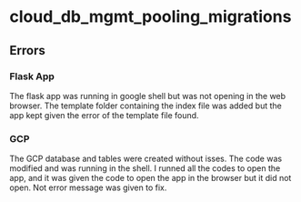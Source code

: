 # cloud_db_mgmt_pooling_migrations

## Errors 

### Flask App
The flask app was running in google shell but was not opening in the web browser. The template folder containing the index file was added but the app kept given the error of the template file found. 

### GCP
The GCP database and tables were created without isses. The code was modified and was running in the shell. I runned all the codes to open the app, and it was given the code to open the app in the browser but it did not open. Not error message was given to fix. 

